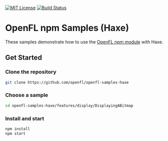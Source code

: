 [![MIT License](https://img.shields.io/badge/license-MIT-blue.svg?style=flat)](LICENSE.md) [![Build Status](https://img.shields.io/circleci/project/github/openfl/openfl-samples-haxe/master.svg)](https://circleci.com/gh/openfl/openfl-samples-haxe)

OpenFL npm Samples (Haxe)
=========================

These samples demonstrate how to use the [OpenFL npm module](https://www.openfl.org/learn/npm/getting-started/) with Haxe.

## Get Started

### Clone the repository

```bash
git clone https://github.com/openfl/openfl-samples-haxe
```

### Choose a sample

```bash
cd openfl-samples-haxe/features/display/DisplayingABitmap
```

### Install and start

```bash
npm install
npm start
```
